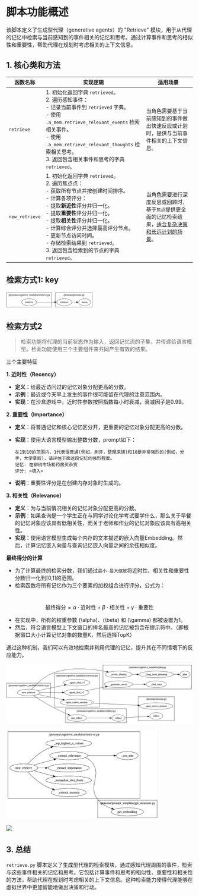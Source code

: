 # 脚本功能概述

该脚本定义了生成型代理（generative agents）的 "Retrieve" 模块，用于从代理的记忆中检索与当前感知到的事件相关的记忆和思考。通过计算事件和思考的相似性和重要性，帮助代理在规划时考虑相关的上下文信息。

## 1. 核心类和方法

| 函数名称       | 实现逻辑                                                     | 适用场景                                                     |
| -------------- | ------------------------------------------------------------ | ------------------------------------------------------------ |
| `retrieve`     | 1. 初始化返回字典 `retrieved`。<br> 2. 遍历感知事件：<br> - 记录当前事件到 `retrieved` 字典。<br> - 使用 `.a_mem.retrieve_relevant_events` 检索相关事件。<br> - 使用 `.a_mem.retrieve_relevant_thoughts` 检索相关思考。<br> 3. 返回包含相关事件和思考的字典 `retrieved`。 | 当角色需要基于当前感知到的事件做出快速反应或计划时，提供与当前事件相关的上下文信息。 |
| `new_retrieve` | 1. 初始化返回字典 `retrieved`。<br> 2. 遍历焦点点：<br> - 获取所有节点并按创建时间排序。<br> - 计算各项评分：<br> - 提取**新近性**评分并归一化。<br> - 提取**重要性**评分并归一化。<br> - 提取**相关性**评分并归一化。<br> - 计算综合评分并选择最高评分节点。<br> - 更新节点访问时间。<br> - 存储检索结果到 `retrieved`。<br> 3. 返回包含检索到的节点的字典 `retrieved`。 | 当角色需要进行深度反思或回顾时，基于`焦点`提供更全面的记忆检索结果，<u>适合复杂决策和长远计划的场景</u>。 |

## 检索方式1: key

<img src=".fig/2_Retrieve.asset/image-25670730234114665.png" alt="image-25670730234114665" style="zoom:23%;" />

## 检索方式2

> 检索功能将代理的当前状态作为输入，返回记忆流的子集，并传递给语言模型。检索功能使用三个主要组件来共同产生有效的结果。

三个主要特征

**1. 近时性（Recency）**

- **定义**：给最近访问过的记忆对象分配更高的分数。
- **示例**：最近或今天早上发生的事件很可能留在代理的注意范围内。
- **实现**：在沙盒游戏中，近时性参数按照指数每小时衰减，衰减因子是0.99。

**2. 重要性（Importance）**

- **定义**：将普通记忆和核心记忆区分开，更重要的记忆对象分配更高的分数。
- **实现**：使用大语言模型输出整数分数，prompt如下：

  ```
  在1到10的范围内，1代表很普通(例如，刷牙，整理床铺)和10是非常强烈的(例如，分手，大学录取)，请评估下面这段记忆的强烈程度。
  记忆: 在柳树市场和药房买杂货
  评分: <填入>
  ```
- **说明**：重要性评分是在创建内存对象时生成的。

**3. 相关性（Relevance）**

- **定义**：为与当前情况相关的记忆对象分配更高的分数。
- **示例**：如果查询是一个学生正在与同学讨论化学考试要学什么，那么关于早餐的记忆对象应该具有低相关性，而关于老师和作业的记忆对象应该具有高相关性。
- **实现**：使用语言模型生成每个内存的文本描述的嵌入向量Embedding。然后，计算记忆嵌入向量与查询记忆嵌入向量之间的余弦相似度。

**最终得分的计算**

- 为了计算最终的检索分数，我们通过`最小-最大缩放`将近时性、相关性和重要性分数归一化到[0,1]的范围。
- 检索函数将所有记忆作为三个要素的加权组合进行评分，公式为：

​	$$ \text{最终得分} = \alpha \cdot \text{近时性} + \beta \cdot \text{相关性} + \gamma \cdot \text{重要性} $$

- 在实现中，所有的权重参数 \(\alpha\)、\(\beta\) 和 \(\gamma\) 都被设置为1。
- 然后，符合语言模型上下文窗口的排名最高的记忆被包含在提示符中。（即根据窗口大小计算记忆对象的数量K，然后选择TopK）



通过这种机制，我们可以有效地检索并利用代理的记忆，提升其在不同情境下的反应能力。

![image-25670730233519700](.fig/2_Retrieve.asset/new_retrieve_income.png)

<img src=".fig/Retrieve.asset/new_retrieve_outcome.png" alt="image-25670730132246487" style="zoom:40%;" />

![](https://pic1.zhimg.com/80/v2-94b8a4a48c6ee2f5e0343a057cf60dc4_720w.webp)



## 3. 总结

`retrieve.py` 脚本定义了生成型代理的检索模块，通过感知代理周围的事件，检索与这些事件相关的记忆和思考。它包括计算事件和思考的相似性、重要性和相关性的方法，帮助代理在规划时考虑相关的上下文信息。这种检索能力使得代理能够在虚拟世界中更加智能地做出决策和行动。
